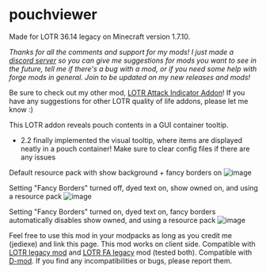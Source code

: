 # pouchviewer
Made for LOTR 36.14 legacy on Minecraft version 1.7.10.

_Thanks for all the comments and support for my mods! I just made a [discord server](https://discord.gg/TVxGeBbpTt "discord server") so you can give me suggestions for mods you want to see in the future, tell me if there's a bug with a mod, or if you need some help with forge mods in general. Join to be updated on my new releases and mods!_

Be sure to check out my other mod, [LOTR Attack Indicator Addon](https://www.curseforge.com/minecraft/mc-mods/lotr-attack-indicator-addon "LOTR Attack Indicator Addon")! If you have any suggestions for other LOTR quality of life addons, please let me know :)


This LOTR addon reveals pouch contents in a GUI container tooltip.

- 2.2 finally implemented the visual tooltip, where items are displayed neatly in a pouch container! Make sure to clear config files if there are any issues


Default resource pack with show background + fancy borders on
![image](https://user-images.githubusercontent.com/47288669/230710332-41109d41-4924-44ff-9036-611834b23718.png)


Setting "Fancy Borders" turned off, dyed text on, show owned on, and using a resource pack
![image](https://user-images.githubusercontent.com/47288669/230710336-f43dea7f-f03f-4733-bac4-76bd00cd339f.png)


Setting "Fancy Borders" turned on, dyed text on, fancy borders automatically disables show owned, and using a resource pack
![image](https://user-images.githubusercontent.com/47288669/230710343-05341122-44f9-41dd-8036-57c3838ec765.png)



Feel free to use this mod in your modpacks as long as you credit me (jediexe) and link this page.
This mod works on client side.
Compatible with [LOTR legacy mod](https://www.curseforge.com/minecraft/mc-mods/the-lord-of-the-rings-mod-legacy "LOTR legacy mod") and [LOTR FA legacy](https://www.curseforge.com/minecraft/mc-mods/the-first-age-submod "LOTR FA legacy") mod (tested both). Compatible with [D-mod](https://www.curseforge.com/minecraft/mc-mods/dmod "D-mod"). If you find any incompatibilities or bugs, please report them.
